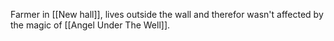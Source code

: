 Farmer in [[New hall]], lives outside the wall and therefor wasn't affected by the magic of [[Angel Under The Well]].
